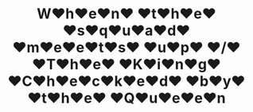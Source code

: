 ---
ee_id: '4495'
site: '1'
type: '2'
url: 2020-022-when-the-squad
title: W♥h♥e♥n♥ ♥t♥h♥e♥ ♥s♥q♥u♥a♥d♥ ♥m♥e♥e♥t♥s♥ ♥u♥p♥ ♥/♥ ♥T♥h♥e♥ ♥K♥i♥n♥g♥ ♥C♥h♥e♥c♥k♥e♥d♥
  ♥b♥y♥ ♥t♥h♥e♥ ♥Q♥u♥e♥e♥n
year: '2020'
display_year: '2020'
medium: Dual-channel screen recording of a live bot performance on Instagram, Febuary
  5th, 2020.
dims:
pitch:
ps:
live_url:
related:
youtube:
related_code:
imgs: squad-2020-022-db-ih--LMgO.jpg
subheading:
download:
add_credit:
commission:
layout: things-i-made
---
